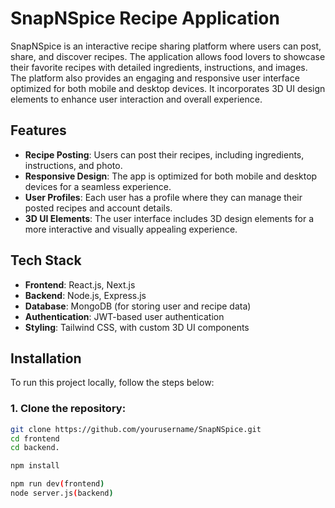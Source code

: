 # SnapNSpice Recipe Application

SnapNSpice is an interactive recipe sharing platform where users can post, share, and discover recipes. The application allows food lovers to showcase their favorite recipes with detailed ingredients, instructions, and images. The platform also provides an engaging and responsive user interface optimized for both mobile and desktop devices. It incorporates 3D UI design elements to enhance user interaction and overall experience.

## Features

- **Recipe Posting**: Users can post their recipes, including ingredients, instructions, and photo.
- **Responsive Design**: The app is optimized for both mobile and desktop devices for a seamless experience.
- **User Profiles**: Each user has a profile where they can manage their posted recipes and account details.
- **3D UI Elements**: The user interface includes 3D design elements for a more interactive and visually appealing experience.

## Tech Stack

- **Frontend**: React.js, Next.js
- **Backend**: Node.js, Express.js
- **Database**: MongoDB (for storing user and recipe data)
- **Authentication**: JWT-based user authentication
- **Styling**: Tailwind CSS, with custom 3D UI components

## Installation

To run this project locally, follow the steps below:


### 1. Clone the repository:

```bash
git clone https://github.com/yourusername/SnapNSpice.git
cd frontend
cd backend.

npm install

npm run dev(frontend)
node server.js(backend)






